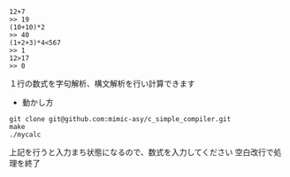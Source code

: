 

```
12+7
>> 19
(10+10)*2
>> 40
(1+2+3)*4<567
>> 1
12>17           
>> 0
```

１行の数式を字句解析、構文解析を行い計算できます

* 動かし方
```
git clone git@github.com:mimic-asy/c_simple_compiler.git
make
./mycalc
```
  上記を行うと入力まち状態になるので、数式を入力してください
  空白改行で処理を終了
  
